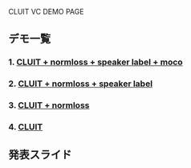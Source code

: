 CLUIT VC DEMO PAGE

## デモ一覧

### 1. [CLUIT + normloss + speaker label + moco](https://tosaka-m.github.io/cluitvc.github.io/htmls/jvs_moco.html)

### 2. [CLUIT + normloss + speaker label](https://tosaka-m.github.io/cluitvc.github.io/htmls/jvs_mbank_wnorm_wspk.html)

### 3. [CLUIT + normloss](https://tosaka-m.github.io/cluitvc.github.io/htmls/jvs_mbank_wnorm.html)

### 4. [CLUIT](https://tosaka-m.github.io/cluitvc.github.io/htmls/jvs_mbank.html)

## 発表スライド
<object data="https://tosaka-m.github.io/cluitvc.github.io/htmls/pdfs/cluitvc.pdf" width="600" height="600" type='application/pdf'></object>

